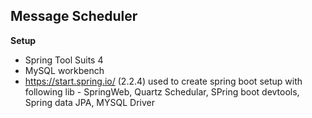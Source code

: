 ## Message Scheduler

**Setup**

 - Spring Tool Suits 4 
 - MySQL workbench 
 - https://start.spring.io/  (2.2.4) used to create spring boot setup with following lib
		 - SpringWeb, Quartz Schedular, SPring boot devtools, Spring data JPA, MYSQL Driver

	
